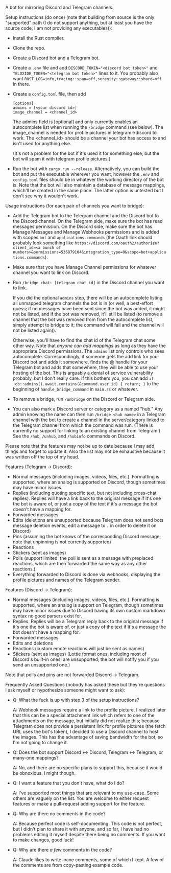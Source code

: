 A bot for mirroring Discord and Telegram channels.

Setup instructions (do once) (note that building from source is the only "supported" path (I do not support anything, but at least you have the source code; I am not providing any executables)):
- Install the Rust compiler.
- Clone the repo.
- Create a Discord bot and a Telegram bot.
- Create a `.env` file and add `DISCORD_TOKEN="<discord bot token>"` and `TELOXIDE_TOKEN="<telegram bot token>"` lines to it. You probably also want `RUST_LOG=info,tracing::span=off,serenity::gateway::shard=off` in there.
- Create a `config.toml` file, then add
  ```
  [options]
  admins = [<your discord id>]
  image_channel = <channel_id>
  ```
  The admins field is [optional] and only currently enables an autocomplete list when running the `/bridge` command (see below). The image_channel is needed for profile pictures in telegram->discord to work. The <channel_id> should be a channel your bot has access to and isn't used for anything else.

  (It's not a problem for the bot if it's used it for something else, but the bot will spam it with telegram profile pictures.)
- Run the bot with `cargo run --release`. Alternatively, you can build the bot and put the executable wherever you want, however the `.env` and `config.toml` files should be in whatever the working directory of the bot is. Note that the bot will also maintain a database of message mappings, which'll be created in the same place. The latter option is untested but I don't see why it wouldn't work.

Usage instructions (for each pair of channels you want to bridge):
- Add the Telegram bot to the Telegram channel and the Discord bot to the Discord channel. On the Telegram side, make sure the bot has read messages permission. On the Discord side, make sure the bot has Manage Messages and Manage Webhooks permissions and is added with scopes `bot` and `applications.commands` (the Oauth link should probably look something like `https://discord.com/oauth2/authorize?client_id=<a bunch of numbers>&permissions=536879104&integration_type=0&scope=bot+applications.commands`).
- Make sure that you have Manage Channel permissions for whatever channel you want to link on Discord.
- Run `/bridge chat: [telegram chat id]` in the Discord channel you want to link. 

  If you did the optional `admins` step, there will be an autocomplete listing all unmapped telegram channels the bot is in (or well, a best-effort guess; if no messages have been sent since the bot was added, it might not be listed, and if the bot was removed, it'll still be listed (to remove a channel that the bot was removed from from the autocomplete list, simply attempt to bridge to it; the command will fail and the channel will not be listed again)). 
  
  Otherwise, you'll have to find the chat id of the Telegram chat some other way. Note that _anyone can add mappings_ as long as they have the appropriate Discord permissions. The `admins` list only controls who sees autocomplete. Correspondingly, if someone gets the add link for your Discord bot and adds it somewhere, finds the @ handle for your Telegram bot and adds that somewhere, they will be able to use your hosting of the bot. This is arguably a denial of service vulnerability probably, but I don't really care. If this bothers you, you can add `if !db::admins().await.contains(&command.user.id) { return; }` to the beginning of `handle_bridge_command` in `main.rs` or whatever.
- To remove a bridge, run `/unbridge` on the Discord or Telegram side.
- You can also mark a Discord server or category as a named "hub." Any admin knowing the name can then run `/bridge <hub name>` in a Telegram channel with the bot to create a channel in the server/category linked to the Telegram channel from which the command was run. (There is currently no support for linking to an existing channel from Telegram.) See the `/hub`, `/unhub`, and `/hubinfo` commands on Discord.

Please note that the features may not be up to date because I may add things and forget to update it. Also the list may not be exhaustive because it was written off the top of my head.

Features (Telegram -> Discord):
- Normal messages (including images, videos, files, etc.). Formatting is supported, where an analog is supported on Discord, though sometimes may have minor issues.
- Replies (including quoting specific text, but not including cross-chat replies). Replies will have a link back to the original message if it's one the bot is aware of, or just a copy of the text if it's a message the bot doesn't have a mapping for.
- Forwarded messages
- Edits (deletions are unsupported because Telegram does not send bots message deletion events; edit a message to `.` in order to delete it on Discord)
- Pins (assuming the bot knows of the corresponding Discord message; note that unpinning is not currently supported)
- Reactions
- Stickers (sent as images)
- Polls (support limited: the poll is sent as a message with preplaced reactions, which are then forwarded the same way as any other reactions.)
- Everything forwarded to Discord is done via webhooks, displaying the profile pictures and names of the Telegram sender.

Features (Discord -> Telegram):
- Normal messages (including images, videos, files, etc.). Formatting is supported, where an analog is support on Telegram, though sometimes may have minor issues due to Discord having its own custom markdown syntax no good parsers exist for.
- Replies. Replies will be a Telegram reply back to the original message if it's one the bot is aware of, or just a copy of the text if it's a message the bot doesn't have a mapping for.
- Forwarded messages
- Edits and deletions
- Reactions (custom emote reactions will just be sent as names)
- Stickers (sent as images) (Lottie format ones, including most of Discord's built-in ones, are unsupported; the bot will notify you if you send an unsupported one.)

Note that polls and pins are not forwarded Discord -> Telegram.

Frequently Asked Questions (nobody has asked these but they're questions I ask myself or hypothesize someone might want to ask):
- Q: What the fuck is up with step 3 of the setup instructions?
  
  A: Webhook messages require a link to the profile picture. I realized later that this can be a special attachment link which refers to one of the attachments on the message, but initially did not realize this; because Telegram does not provide a persistent link for profile pictures (the fetch URL uses the bot's token), I decided to use a Discord channel to host the images. This has the advantage of saving bandwidth for the bot, so I'm not going to change it.
- Q: Does the bot support Discord <-> Discord, Telegram <-> Telegram, or many-one mappings?
  
  A: No, and there are no specific plans to support this, because it would be obnoxious. I might though.
- Q: I want a feature that you don't have, what do I do?
  
  A: I've supported most things that are relevant to my use-case. Some others are vaguely on the list. You are welcome to either request features or make a pull-request adding support for the feature.
- Q: Why are there no comments in the code?
  
  A: Because perfect code is self-documenting. This code is not perfect, but I didn't plan to share it with anyone, and so far, I have had no problems editing it myself despite there being no comments. If you want to make changes, good luck!

- Q: Why are there _a few_ comments in the code?

  A: Claude likes to write inane comments, some of which I kept. A few of the comments are from copy-pasting example code.